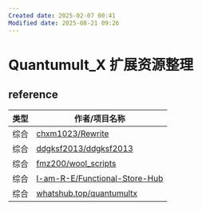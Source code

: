 ```yaml
---
Created date: 2025-02-07 00:41
Modified date: 2025-08-21 09:26
---
```

# Quantumult_X 扩展资源整理

## reference

| 类型  | 作者/项目名称                                                                           |
| --- | --------------------------------------------------------------------------------- |
| 综合  | [chxm1023/Rewrite](https://github.com/chxm1023/Rewrite)                           |
| 综合  | [ddgksf2013/ddgksf2013](https://github.com/ddgksf2013/ddgksf2013)                 |
| 综合  | [fmz200/wool_scripts](https://github.com/fmz200/wool_scripts)                     |
| 综合  | [I-am-R-E/Functional-Store-Hub](https://github.com/I-am-R-E/Functional-Store-Hub) |
| 综合  | [whatshub.top/quantumultx](https://whatshub.top/quantumultx)                      |
